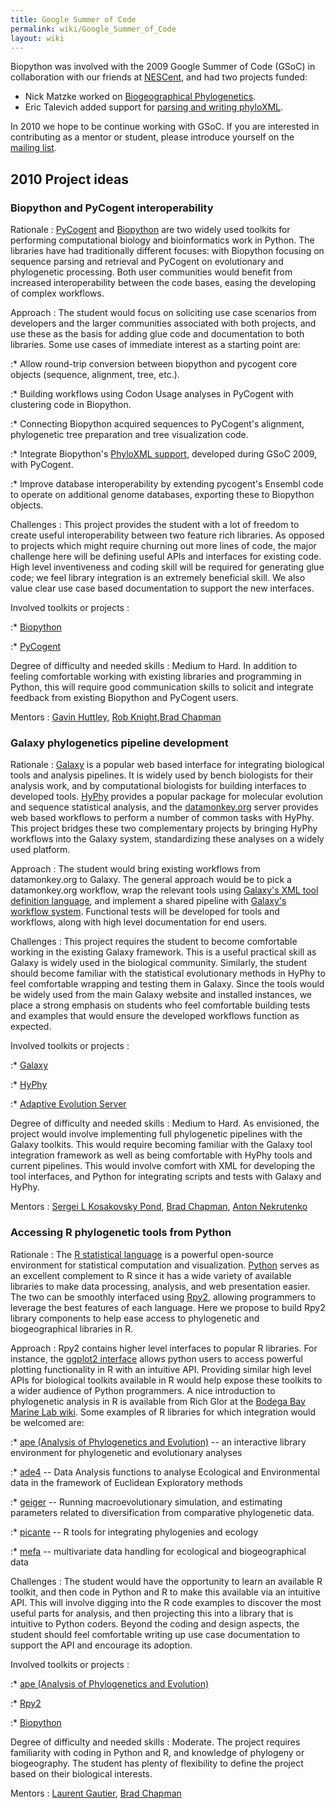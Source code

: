 ```yaml
---
title: Google Summer of Code
permalink: wiki/Google_Summer_of_Code
layout: wiki
---
```


Biopython was involved with the 2009 Google Summer of Code (GSoC) in
collaboration with our friends at
[NESCent](https://www.nescent.org/wg_phyloinformatics/Main_Page), and
had two projects funded:

-   Nick Matzke worked on [Biogeographical
    Phylogenetics](https://www.nescent.org/wg_phyloinformatics/Phyloinformatics_Summer_of_Code_2009#Biogeographical_Phylogenetics_for_BioPython).
-   Eric Talevich added support for [parsing and writing
    phyloXML](https://www.nescent.org/wg_phyloinformatics/Phyloinformatics_Summer_of_Code_2009#Biopython_support_for_parsing_and_writing_phyloXML).

In 2010 we hope to be continue working with GSoC. If you are interested
in contributing as a mentor or student, please introduce yourself on the
[mailing list](http://biopython.org/wiki/Mailing_lists).

2010 Project ideas
------------------

### Biopython and PyCogent interoperability

Rationale : [PyCogent](http://pycogent.sourceforge.net/) and [Biopython](http://biopython.org/wiki/Main_Page) are two widely used toolkits for performing computational biology and bioinformatics work in Python. The libraries have had traditionally different focuses: with Biopython focusing on sequence parsing and retrieval and PyCogent on evolutionary and phylogenetic processing. Both user communities would benefit from increased interoperability between the code bases, easing the developing of complex workflows.  

<!-- -->

Approach : The student would focus on soliciting use case scenarios from developers and the larger communities associated with both projects, and use these as the basis for adding glue code and documentation to both libraries. Some use cases of immediate interest as a starting point are:  

:\* Allow round-trip conversion between biopython and pycogent core
objects (sequence, alignment, tree, etc.).

:\* Building workflows using Codon Usage analyses in PyCogent with
clustering code in Biopython.

:\* Connecting Biopython acquired sequences to PyCogent's alignment,
phylogenetic tree preparation and tree visualization code.

:\* Integrate Biopython's [PhyloXML
support](http://biopython.org/wiki/Phylo), developed during GSoC 2009,
with PyCogent.

:\* Improve database interoperability by extending pycogent's Ensembl
code to operate on additional genome databases, exporting these to
Biopython objects.

Challenges : This project provides the student with a lot of freedom to create useful interoperability between two feature rich libraries. As opposed to projects which might require churning out more lines of code, the major challenge here will be defining useful APIs and interfaces for existing code. High level inventiveness and coding skill will be required for generating glue code; we feel library integration is an extremely beneficial skill. We also value clear use case based documentation to support the new interfaces.  

<!-- -->

Involved toolkits or projects :  

:\* [Biopython](http://biopython.org/wiki/Main_Page)

:\* [PyCogent](http://pycogent.sourceforge.net/)

Degree of difficulty and needed skills : Medium to Hard. In addition to feeling comfortable working with existing libraries and programming in Python, this will require good communication skills to solicit and integrate feedback from existing Biopython and PyCogent users.  

<!-- -->

Mentors : [Gavin Huttley](http://jcsmr.anu.edu.au/org/dmb/compgen/), [Rob Knight](http://chem.colorado.edu/index.php?option=com_content&view=article&id=263:rob-knight),[Brad Chapman](http://bcbio.wordpress.com)  

### Galaxy phylogenetics pipeline development

Rationale : [Galaxy](http://main.g2.bx.psu.edu/) is a popular web based interface for integrating biological tools and analysis pipelines. It is widely used by bench biologists for their analysis work, and by computational biologists for building interfaces to developed tools. [HyPhy](http://hyphy.org) provides a popular package for molecular evolution and sequence statistical analysis, and the [datamonkey.org](http://www.datamonkey.org/) server provides web based workflows to perform a number of common tasks with HyPhy. This project bridges these two complementary projects by bringing HyPhy workflows into the Galaxy system, standardizing these analyses on a widely used platform.  

<!-- -->

Approach : The student would bring existing workflows from datamonkey.org to Galaxy. The general approach would be to pick a datamonkey.org workflow, wrap the relevant tools using [Galaxy's XML tool definition language](http://bitbucket.org/galaxy/galaxy-central/wiki/AddToolTutorial), and implement a shared pipeline with [Galaxy's workflow system](http://screencast.g2.bx.psu.edu/galaxy/flash/WorkflowFromHistory.html). Functional tests will be developed for tools and workflows, along with high level documentation for end users.  

<!-- -->

Challenges : This project requires the student to become comfortable working in the existing Galaxy framework. This is a useful practical skill as Galaxy is widely used in the biological community. Similarly, the student should become familiar with the statistical evolutionary methods in HyPhy to feel comfortable wrapping and testing them in Galaxy. Since the tools would be widely used from the main Galaxy website and installed instances, we place a strong emphasis on students who feel comfortable building tests and examples that would ensure the developed workflows function as expected.  

<!-- -->

Involved toolkits or projects :  

:\* [Galaxy](http://bitbucket.org/galaxy/galaxy-central/wiki/Home)

:\* [HyPhy](http://hyphy.org)

:\* [Adaptive Evolution Server](http://www.datamonkey.org)

Degree of difficulty and needed skills : Medium to Hard. As envisioned, the project would involve implementing full phylogenetic pipelines with the Galaxy toolkits. This would require becoming familiar with the Galaxy tool integration framework as well as being comfortable with HyPhy tools and current pipelines. This would involve comfort with XML for developing the tool interfaces, and Python for integrating scripts and tests with Galaxy and HyPhy.  

<!-- -->

Mentors : [Sergei L Kosakovsky Pond](http://www.hyphy.org/sergei/), [Brad Chapman](http://bcbio.wordpress.com), [Anton Nekrutenko](http://www.bx.psu.edu/~anton/)  

### Accessing R phylogenetic tools from Python

Rationale : The [R statistical language](http://www.r-project.org/) is a powerful open-source environment for statistical computation and visualization. [Python](http://www.python.org/) serves as an excellent complement to R since it has a wide variety of available libraries to make data processing, analysis, and web presentation easier. The two can be smoothly interfaced using [Rpy2](http://bitbucket.org/lgautier/rpy2/), allowing programmers to leverage the best features of each language. Here we propose to build Rpy2 library components to help ease access to phylogenetic and biogeographical libraries in R.  

<!-- -->

Approach : Rpy2 contains higher level interfaces to popular R libraries. For instance, the [ggplot2 interface](http://rpy.sourceforge.net/rpy2/doc-2.1/html/graphics.html#package-ggplot2) allows python users to access powerful plotting functionality in R with an intuitive API. Providing similar high level APIs for biological toolkits available in R would help expose these toolkits to a wider audience of Python programmers. A nice introduction to phylogenetic analysis in R is available from Rich Glor at the [Bodega Bay Marine Lab wiki](http://bodegaphylo.wikispot.org/Phylogenetics_and_Comparative_Methods_in_R). Some examples of R libraries for which integration would be welcomed are:  

:\* [ape (Analysis of Phylogenetics and
Evolution)](http://ape.mpl.ird.fr/) -- an interactive library
environment for phylogenetic and evolutionary analyses

:\* [ade4](http://pbil.univ-lyon1.fr/ADE-4/home.php?lang=eng) -- Data
Analysis functions to analyse Ecological and Environmental data in the
framework of Euclidean Exploratory methods

:\* [geiger](http://cran.r-project.org/web/packages/geiger/index.html)
-- Running macroevolutionary simulation, and estimating parameters
related to diversification from comparative phylogenetic data.

:\* [picante](http://picante.r-forge.r-project.org/) -- R tools for
integrating phylogenies and ecology

:\* [mefa](http://mefa.r-forge.r-project.org/) -- multivariate data
handling for ecological and biogeographical data

Challenges : The student would have the opportunity to learn an available R toolkit, and then code in Python and R to make this available via an intuitive API. This will involve digging into the R code examples to discover the most useful parts for analysis, and then projecting this into a library that is intuitive to Python coders. Beyond the coding and design aspects, the student should feel comfortable writing up use case documentation to support the API and encourage its adoption.  

<!-- -->

Involved toolkits or projects :  

:\* [ape (Analysis of Phylogenetics and
Evolution)](http://ape.mpl.ird.fr/)

:\* [Rpy2](http://bitbucket.org/lgautier/rpy2/)

:\* [Biopython](http://biopython.org/wiki/Main_Page)

Degree of difficulty and needed skills : Moderate. The project requires familiarity with coding in Python and R, and knowledge of phylogeny or biogeography. The student has plenty of flexibility to define the project based on their biological interests.  

<!-- -->

Mentors : [Laurent Gautier](http://dk.linkedin.com/pub/laurent-gautier/8/81/869), [Brad Chapman](http://bcbio.wordpress.com)  


